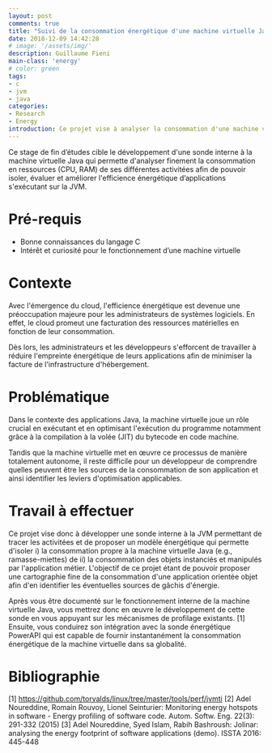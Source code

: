 ```yaml
---
layout: post
comments: true
title: "Suivi de la consommation énergétique d'une machine virtuelle Java"
date: 2018-12-09 14:42:28
# image: '/assets/img/'
description: Guillaume Fieni 
main-class: 'energy'
# color: green
tags:
- c
- jvm
- java
categories:
- Research
- Energy
introduction: Ce projet vise à analyser la consommation d'une machine virtuelle Java.
---
```


Ce stage de fin d’études cible le développement d'une sonde interne à la machine virtuelle Java qui permette d'analyser finement la consommation en ressources (CPU, RAM) de ses différentes activitées afin de pouvoir isoler, évaluer et améliorer l'efficience énergétique d’applications s'exécutant sur la JVM.

# Pré-requis

- Bonne connaissances du langage C
- Intérêt et curiosité pour le fonctionnement d’une machine virtuelle

# Contexte

Avec l'émergence du cloud, l'efficience énergétique est devenue une préoccupation majeure pour les administrateurs de systèmes logiciels. En effet, le cloud promeut une facturation des ressources matérielles en fonction de leur consommation.

Dès lors, les administrateurs et les développeurs s'efforcent de travailler à réduire l'empreinte énergétique de leurs applications afin de minimiser la facture de l'infrastructure d'hébergement.


# Problématique

Dans le contexte des applications Java, la machine virtuelle joue un rôle crucial en exécutant et en optimisant l'exécution du programme notamment grâce à la compilation à la volée (JIT) du bytecode en code machine.

Tandis que la machine virtuelle met en œuvre ce processus de manière totalement autonome, il reste difficile pour un développeur de comprendre quelles peuvent être les sources de la consommation de son application et ainsi identifier les leviers d'optimisation applicables.

# Travail à effectuer

Ce projet vise donc à développer une sonde interne à la JVM permettant de tracer les activitées et de proposer un modèle énergétique qui permette d'isoler i) la consommation propre à la machine virtuelle Java (e.g., ramasse-miettes) de ii) la consommation des objets instanciés et manipulés par l'application métier. L'objectif de ce projet étant de pouvoir proposer une cartographie fine de la consommation d'une application orientée objet afin d'en identifier les éventuelles sources de gâchis d'énergie.

Après vous être documenté sur le fonctionnement interne de la machine virtuelle Java, vous mettrez donc en œuvre le développement de cette sonde en vous appuyant sur les mécanismes de profilage existants. [1]
Ensuite, vous conduirez son intégration avec la sonde énergétique PowerAPI qui est capable de fournir instantanément la consommation énergétique de la machine virtuelle dans sa globalité.

# Bibliographie

[1] https://github.com/torvalds/linux/tree/master/tools/perf/jvmti
[2] Adel Noureddine, Romain Rouvoy, Lionel Seinturier: Monitoring energy hotspots in software - Energy profiling of software code. Autom. Softw. Eng. 22(3): 291-332 (2015)
[3] Adel Noureddine, Syed Islam, Rabih Bashroush: Jolinar: analysing the energy footprint of software applications (demo). ISSTA 2016: 445-448
